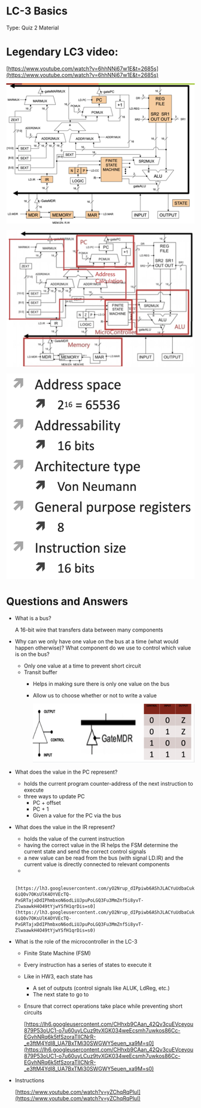 # LC-3 Basics

Type: Quiz 2 Material

# Legendary LC3 video:

[https://www.youtube.com/watch?v=6hhNNj67w1E&t=2685s](https://www.youtube.com/watch?v=6hhNNj67w1E&t=2685s)

![Screen Shot 2021-09-27 at 15.49.12.png](LC-3%20Basics%20434adee1546d4a6a9dbb75b8f729a224/Screen_Shot_2021-09-27_at_15.49.12.png)

![Screen Shot 2021-09-27 at 17.45.27.png](LC-3%20Basics%20434adee1546d4a6a9dbb75b8f729a224/Screen_Shot_2021-09-27_at_17.45.27.png)

![Screen Shot 2021-09-27 at 14.54.10.png](LC-3%20Basics%20434adee1546d4a6a9dbb75b8f729a224/Screen_Shot_2021-09-27_at_14.54.10.png)

# Questions and Answers

- What is a bus?
    
    A 16-bit wire that transfers data between many components
    
- Why can we only have one value on the bus at a time (what would happen otherwise)? What component do we use to control which value is on the bus?
    - Only one value at a time to prevent short circuit
    - Transit buffer
        - Helps in making sure there is only one value on the bus
        - Allow us to choose whether or not to write a value
            
            ![Screen Shot 2021-09-27 at 15.47.54.png](LC-3%20Basics%20434adee1546d4a6a9dbb75b8f729a224/Screen_Shot_2021-09-27_at_15.47.54.png)
            
- What does the value in the PC represent?
    - holds the current program counter-address of the next instruction to execute
    - three ways to update PC
        - PC + offset
        - PC + 1
        - Given a value for the PC via the bus
- What does the value in the IR represent?
    - holds the value of the current instruction
    - having the correct value in the IR helps the FSM determine the current state and send the correct control signals
    - a new value can be read from the bus (with signal LD.IR) and the current value is directly connected to relevant components
    - 
        
        [https://lh3.googleusercontent.com/yO2Nrup_dIPpiwb6AShJLACYuUdbaCuknnYYQVrT-6iQ0v7OKsUlK4OYVEcTQ-PxGRTajxDdIPhmbxoN6odLiUJpuPoLGQ3Fu3MmZnf5i8yvT-ZlwaawkH4O49tYjwYSfH1qrDis=s0](https://lh3.googleusercontent.com/yO2Nrup_dIPpiwb6AShJLACYuUdbaCuknnYYQVrT-6iQ0v7OKsUlK4OYVEcTQ-PxGRTajxDdIPhmbxoN6odLiUJpuPoLGQ3Fu3MmZnf5i8yvT-ZlwaawkH4O49tYjwYSfH1qrDis=s0)
        
- What is the role of the microcontroller in the LC-3
    - Finite State Machine (FSM)
    - Every instruction has a series of states to execute it
    - Like in HW3, each state has
        - A set of outputs (control signals like ALUK, LdReg, etc.)
        - The next state to go to
    - Ensure that correct operations take place while preventing short circuits
        
        [https://lh6.googleusercontent.com/CHhxb9CAan_42Qv3cuEVceyou879P53oUC1-o7u60uyLCuz9tvXGK034weEcsmh7uwkos86Cc-EGvhNRq6k5tfSzoraTlICNrR-_e3ftM4YdI8_UA7BxTMi30SWGWY5euen_xa9M=s0](https://lh6.googleusercontent.com/CHhxb9CAan_42Qv3cuEVceyou879P53oUC1-o7u60uyLCuz9tvXGK034weEcsmh7uwkos86Cc-EGvhNRq6k5tfSzoraTlICNrR-_e3ftM4YdI8_UA7BxTMi30SWGWY5euen_xa9M=s0)
        
- Instructions
    
    [https://www.youtube.com/watch?v=yZChqRqPluI](https://www.youtube.com/watch?v=yZChqRqPluI)